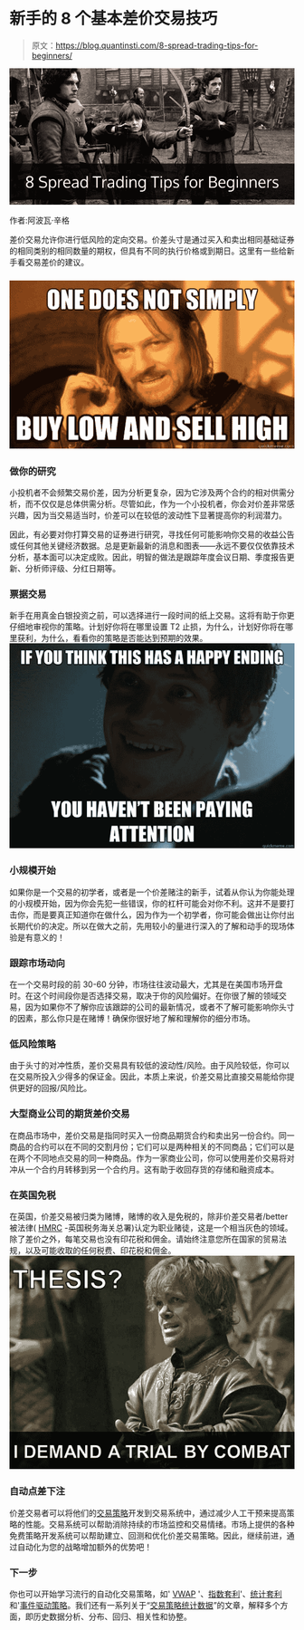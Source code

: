 # 新手的 8 个基本差价交易技巧

> 原文：<https://blog.quantinsti.com/8-spread-trading-tips-for-beginners/>

![8 Spread Trading Tips for Beginners](img/94a2ba7266d7c1f395d56bac3f0479e2.png)

作者:阿波瓦·辛格

差价交易允许你进行低风险的定向交易。价差头寸是通过买入和卖出相同基础证券的相同类别的相同数量的期权，但具有不同的执行价格或到期日。这里有一些给新手看交易差价的建议。

### ![Buy low and sell high](img/9b071abf36d435e00e3434dbb1d221a6.png)

### **做你的研究**

小投机者不会频繁交易价差，因为分析更复杂，因为它涉及两个合约的相对供需分析，而不仅仅是总体供需分析。尽管如此，作为一个小投机者，你会对价差非常感兴趣，因为当交易适当时，价差可以在较低的波动性下显著提高你的利润潜力。

因此，有必要对你打算交易的证券进行研究，寻找任何可能影响你交易的收益公告或任何其他关键经济数据。总是更新最新的消息和图表——永远不要仅仅依靠技术分析，基本面可以决定成败。因此，明智的做法是跟踪年度会议日期、季度报告更新、分析师评级、分红日期等。

### **票据交易**

新手在用真金白银投资之前，可以选择进行一段时间的纸上交易。这将有助于你更仔细地审视你的策略。计划好你将在哪里设置 T2 止损，为什么，计划好你将在哪里获利，为什么，看看你的策略是否能达到预期的效果。![You haven't paying attention](img/fc895f4d703a2aac3c4218efdb0cc2b9.png)

### **小规模开始**

如果你是一个交易的初学者，或者是一个价差赌注的新手，试着从你认为你能处理的小规模开始，因为你会先犯一些错误，你的杠杆可能会对你不利。这并不是要打击你，而是要真正知道你在做什么，因为作为一个初学者，你可能会做出让你付出长期代价的决定。所以在做大之前，先用较小的量进行深入的了解和动手的现场体验是有意义的！

### **跟踪市场动向**

在一个交易时段的前 30-60 分钟，市场往往波动最大，尤其是在美国市场开盘时。在这个时间段你是否选择交易，取决于你的风险偏好。在你很了解的领域交易，因为如果你不了解你应该跟踪的公司的最新情况，或者不了解可能影响你头寸的因素，那么你只是在赌博！确保你很好地了解和理解你的细分市场。

### **低风险策略**

由于头寸的对冲性质，差价交易具有较低的波动性/风险。由于风险较低，你可以在交易所投入少得多的保证金。因此，本质上来说，价差交易比直接交易能给你提供更好的回报/风险比。

### **大型商业公司的期货差价交易**

在商品市场中，差价交易是指同时买入一份商品期货合约和卖出另一份合约。同一商品的合约可以在不同的交割月份；它们可以是两种相关的不同商品；它们可以是在两个不同地点交易的同一种商品。作为一家商业公司，你可以使用差价交易将对冲从一个合约月转移到另一个合约月。这有助于收回存货的存储和融资成本。

### **在英国免税**

在英国，价差交易被归类为赌博，赌博的收入是免税的，除非价差交易者/better 被法律( [HMRC](https://www.gov.uk/government/organisations/hm-revenue-customs) -英国税务海关总署)认定为职业赌徒，这是一个相当灰色的领域。除了差价之外，每笔交易也没有印花税和佣金。请始终注意您所在国家的贸易法规，以及可能收取的任何税费、印花税和佣金。![Trial by combat](img/68a377c79c9f66445e4e6e4d2de15865.png)

### **自动点差下注**

价差交易者可以将他们的[交易策略](https://blog.quantinsti.com/algorithmic-trading-strategies/)开发到交易系统中，通过减少人工干预来提高策略的性能。交易系统可以帮助消除持续的市场监控和交易情绪。市场上提供的各种免费策略开发系统可以帮助建立、回测和优化价差交易策略。因此，继续前进，通过自动化为您的战略增加额外的优势吧！

### **下一步**

你也可以开始学习流行的自动化交易策略，如' [VWAP](https://blog.quantinsti.com/vwap-strategy/) '、[指数套利](https://blog.quantinsti.com/index-arbitrage-automated-options-trading-strategy/)'、[统计套利](https://blog.quantinsti.com/statistical-arbitrage/)和'[事件驱动策略](https://blog.quantinsti.com/news-based-trading/)。我们还有一系列关于“[交易策略统计数据](https://blog.quantinsti.com/basic-statistics-for-trading-strategies-i/)”的文章，解释多个方面，即历史数据分析、分布、回归、相关性和协整。